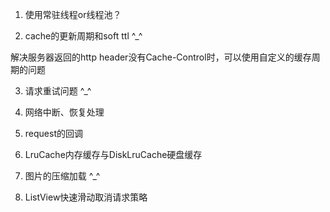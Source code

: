 1. 使用常驻线程or线程池？

2. cache的更新周期和soft ttl  ^_^

解决服务器返回的http header没有Cache-Control时，可以使用自定义的缓存周期的问题

3. 请求重试问题 ^_^

4. 网络中断、恢复处理

5. request的回调

6. LruCache内存缓存与DiskLruCache硬盘缓存

7. 图片的压缩加载 ^_^

8. ListView快速滑动取消请求策略